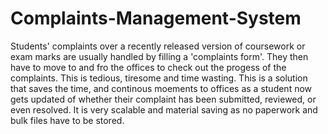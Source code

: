 # Complaints-Management-System

Students' complaints over a recently released version of coursework or exam marks are usually handled by filling a 'complaints form'.
They then have to move to and fro the offices to check out the progess of the complaints.
This is tedious, tiresome and time wasting.
This is a solution that saves the time, and continous moements to offices as a student now gets updated of whether their complaint has been submitted, reviewed, or even resolved.
It is very scalable and material saving as no paperwork and bulk files have to be stored.
